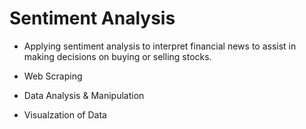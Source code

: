 # Sentiment Analysis
- Applying sentiment analysis to interpret financial news to assist in making decisions on buying or selling stocks.

- Web Scraping
- Data Analysis & Manipulation
- Visualzation of Data